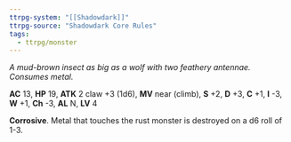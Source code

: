 ```yaml
---
ttrpg-system: "[[Shadowdark]]"
ttrpg-source: "Shadowdark Core Rules"
tags:
  - ttrpg/monster
---
```


_A mud-brown insect as big as a wolf with two feathery antennae. Consumes metal._

**AC** 13, **HP** 19, **ATK** 2 claw +3 (1d6), **MV** near (climb), **S** +2, **D** +3, **C** +1, **I** -3, **W** +1, **Ch** -3, **AL** N, **LV** 4

**Corrosive**. Metal that touches the rust monster is destroyed on a d6 roll of 1-3.

